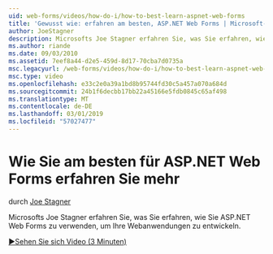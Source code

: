 ```yaml
---
uid: web-forms/videos/how-do-i/how-to-best-learn-aspnet-web-forms
title: 'Gewusst wie: erfahren am besten, ASP.NET Web Forms | Microsoft-Dokumentation'
author: JoeStagner
description: Microsofts Joe Stagner erfahren Sie, was Sie erfahren, wie Sie ASP.NET Web Forms zu verwenden, um Ihre Webanwendungen zu entwickeln.
ms.author: riande
ms.date: 09/03/2010
ms.assetid: 7eef8a44-d2e5-459d-8d17-70cba7d0735a
msc.legacyurl: /web-forms/videos/how-do-i/how-to-best-learn-aspnet-web-forms
msc.type: video
ms.openlocfilehash: e33c2e0a39a1bd8b95744fd30c5a457a070a684d
ms.sourcegitcommit: 24b1f6decbb17bb22a45166e5fdb0845c65af498
ms.translationtype: MT
ms.contentlocale: de-DE
ms.lasthandoff: 03/01/2019
ms.locfileid: "57027477"
---
```

<a name="how-to-best-learn-aspnet-web-forms"></a>Wie Sie am besten für ASP.NET Web Forms erfahren Sie mehr
====================
durch [Joe Stagner](https://github.com/JoeStagner)

Microsofts Joe Stagner erfahren Sie, was Sie erfahren, wie Sie ASP.NET Web Forms zu verwenden, um Ihre Webanwendungen zu entwickeln.

[&#9654;Sehen Sie sich Video (3 Minuten)](https://channel9.msdn.com/Blogs/ASP-NET-Site-Videos/how-to-best-learn-aspnet-web-forms)
